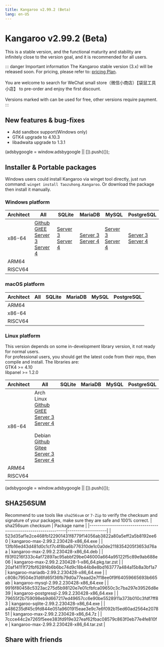 ```yaml
---
title: Kangaroo v2.99.2 (Beta)
lang: en-US
---
```


# Kangaroo v2.99.2 (Beta)
This is a stable version, and the functional maturity and stability are infinitely close to the version goal, and it is recommended for all users.

::: danger Important information
The Kangaroo stable version (3.x) will be released soon. For pricing, please refer to: [pricing Plan](../document/pricing.md).<br/><br/>
You are welcome to search for WeChat small store（微信小商店）【袋鼠工具小店】 to pre-order and enjoy the first discount. <br/><br/>
Versions marked with <Badge text="Dev" /> <Badge text="Beta"/> can be used for free, other versions require payment.
:::


## New features & bug-fixes
- Add sandbox support(Windows only)
- GTK4 upgrade to 4.10.3
- libadwaita upgrade to 1.3.1

<div>
    <script2 type="text/javascript" async="true" src="https://pagead2.googlesyndication.com/pagead/js/adsbygoogle.js" />
    <ins class="adsbygoogle"
        style="display:block; text-align:center;"
        data-ad-layout="in-article"
        data-ad-format="fluid"
        data-ad-client="ca-pub-3975819313740938"
        data-ad-slot="6760827895"></ins>
    <script2 type="text/javascript">
        (adsbygoogle = window.adsbygoogle || []).push({});
    </script2>
</div>

## Installer & Portable packages
Windows users could install Kangaroo via winget tool directly, just run command: `winget install Taozuhong.Kangaroo`. Or download the package then install it manually.

### Windows platform
| Architect         | All               | SQLite            | MariaDB           | MySQL             | PostgreSQL        |
|-------------------|-------------------|-------------------|-------------------|-------------------|-------------------|
| x86-64            |[Github](https://github.com/dbkangaroo/kangaroo/releases/download/v2.99.2.230428/kangaroo-max-2.99.2.230428-x86_64.exe) <br/> [GitEE](https://gitee.com/dbkangaroo/kangaroo/releases/download/v2.99.2.230428/kangaroo-max-2.99.2.230428-x86_64.exe) <br/> [Server 3](https://kangaroo.awaysoft.com/downloads/v2.99.2.230428/kangaroo-max-2.99.2.230428-x86_64.exe) <br/> [Server 4](https://d4.injdk.cn/dbkangaroo/v2.99.2.230428/kangaroo-max-2.99.2.230428-x86_64.exe) | [Server 3](https://kangaroo.awaysoft.com/downloads/v2.99.2.230428/kangaroo-sqlite-2.99.2.230428-x86_64.exe) <br/> [Server 4](https://d4.injdk.cn/dbkangaroo/v2.99.2.230428/kangaroo-sqlite-2.99.2.230428-x86_64.exe) | [Server 3](https://kangaroo.awaysoft.com/downloads/v2.99.2.230428/kangaroo-mariadb-2.99.2.230428-x86_64.exe) <br/> [Server 4](https://d4.injdk.cn/dbkangaroo/v2.99.2.230428/kangaroo-mariadb-2.99.2.230428-x86_64.exe) | [Server 3](https://kangaroo.awaysoft.com/downloads/v2.99.2.230428/kangaroo-mysql-2.99.2.230428-x86_64.exe) <br/> [Server 4](https://d4.injdk.cn/dbkangaroo/v2.99.2.230428/kangaroo-mysql-2.99.2.230428-x86_64.exe) | [Server 3](https://kangaroo.awaysoft.com/downloads/v2.99.2.230428/kangaroo-postgresql-2.99.2.230428-x86_64.exe) <br/> [Server 4](https://d4.injdk.cn/dbkangaroo/v2.99.2.230428/kangaroo-postgresql-2.99.2.230428-x86_64.exe) |
| ARM64             | | | | | |
| RISCV64           | | | | | |

### macOS platform
| Architect         | All               | SQLite            | MariaDB           | MySQL             | PostgreSQL        |
|-------------------|-------------------|-------------------|-------------------|-------------------|-------------------|
| ARM64             | | | | | |
| x86-64            | | | | | |
| RISCV64           | | | | | |


### Linux platform
This version depends on some in-development library version, it not ready for normal users.<br/>
For professional users, you should get the latest code from their repo, then compile and install. The libraries are:<br/>
GTK4 >= 4.10 <br/>
libpanel >= 1.2.0

| Architect         | All               | SQLite            | MariaDB           | MySQL             | PostgreSQL        |
|-------------------|-------------------|-------------------|-------------------|-------------------|-------------------|
| x86-64            | Arch Linux<br/>[Github](https://github.com/dbkangaroo/kangaroo/releases/download/v2.99.2.230428/kangaroo-max-2.99.2.230428-1-x86_64.pkg.tar.zst) <br/> [GitEE](https://gitee.com/dbkangaroo/kangaroo/releases/download/v2.99.2.230428/kangaroo-max-2.99.2.230428-1-x86_64.pkg.tar.zst) <br/>[Server 3](https://kangaroo.awaysoft.com/downloads/v2.99.2.230428/kangaroo-max-2.99.2.230428-1-x86_64.pkg.tar.zst) <br/> [Server 4](https://d4.injdk.cn/dbkangaroo/v2.99.2.230428/kangaroo-max-2.99.2.230428-1-x86_64.pkg.tar.zst)<br/><br/> Debian<br/> [Github](https://github.com/dbkangaroo/kangaroo/releases/download/v2.99.2.230428/kangaroo-max-2.99.2.230428-x86_64.deb) <br/>[Gitee](https://gitee.com/dbkangaroo/kangaroo/releases/download/v2.99.2.230428/kangaroo-max-2.99.2.230428-x86_64.deb) <br/>[Server 3](https://kangaroo.awaysoft.com/downloads/v2.99.2.230428/kangaroo-max-2.99.2.230428-x86_64.deb) <br/>[Server 4](https://d4.injdk.cn/dbkangaroo/v2.99.2.230428/kangaroo-max-2.99.2.230428-x86_64.deb)| | | | |
| ARM64             | | | | | |
| RISCV64           | | | | | |

<div>
    <script2 type="text/javascript" async="true" src="https://pagead2.googlesyndication.com/pagead/js/adsbygoogle.js" />
    <ins class="adsbygoogle"
        style="display:block; text-align:center;"
        data-ad-layout="in-article"
        data-ad-format="fluid"
        data-ad-client="ca-pub-3975819313740938"
        data-ad-slot="6760827895"></ins>
    <script2 type="text/javascript">
        (adsbygoogle = window.adsbygoogle || []).push({});
    </script2>
</div>

## SHA256SUM
Recommend to use tools like `sha256sum` or `7-Zip` to verify the checksum and signature of your packages, make sure they are safe and 100% correct.
| sha256sum checksum                                               | Package name       |
|------------------------------------------------------------------|--------------------|
| 523d35af1e2ce468fb122901431f8779f14056ab3822a80a5eff2a5b8192ee60 | kangaroo-max-2.99.2.230428-x86_64.exe        |
| 13fb16ed43d481d0c1cf7c4f8ba6b776310de1c0a0de2118354205f3653d76aa | kangaroo-max-2.99.2.230428-x86_64.deb        |
| f93f0216f333c4af72897ac95abbf29be046000a664a95122f5c89e9ab688e06 | kangaroo-max-2.99.2.230428-1-x86_64.pkg.tar.zst  |
| 20af14111f72fbf628f4b6b6bc74d9c18b44b8e8bd163777a484a15b8a3bf1a7 | kangaroo-mariadb-2.99.2.230428-x86_64.exe    |
| c808c79504e31d6fd65f36fb79d0a77eaad2e7f18ee0f9f64059665693b665ab | kangaroo-mysql-2.99.2.230428-x86_64.exe      |
| 9916f80458c5323ac275d5b98120e7e01cfbfca09650c3c7ba297e39526d8e39 | kangaroo-postgresql-2.99.2.230428-x86_64.exe |
| 79655f2b759098eb9d667217ed49657cc6e90be5528911a373b010c3fdf7ff83 | kangaroo-sqlite-2.99.2.230428-x86_64.exe     |
| a486235df45c9fd844e051a9601915eae3e9c7e6f092b15ed60ad2564e207851 | kangaroo-max-2.99.2.230428-x86_64.7z         |
| 7ccce44c2e7265f5eee383fd919e327eaf62fbac08579c863f0eb77e4fe810fe | kangaroo-max-2.99.2.230428-x86_64.tar.zst    |

## Share with friends
<social-share :networks="['facebook', 'twitter', 'whatsapp', 'telegram', 'linkedin', 'reddit', 'line', 'skype', 'pinterest']" />
